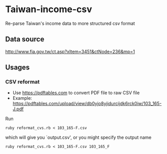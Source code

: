 # Taiwan-income-csv
Re-parse Taiwan's income data to more structured csv format

## Data source

http://www.fia.gov.tw/ct.asp?xItem=3451&ctNode=236&mp=1

## Usages

### CSV reformat

- Use https://pdftables.com to convert PDF file to raw CSV file
- Example: https://pdftables.com/upload/view/db0yjo8yjidurcijdk6rck0iw/103_165-J.pdf

Run

```
ruby reformat_cvs.rb < 103_165-F.csv
```

which will give you `output.csv', or you might specify the output name

```
ruby reformat_cvs.rb < 103_165-F.csv 103_165_F
```


